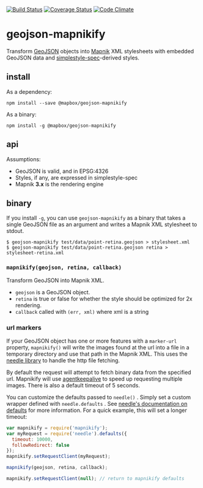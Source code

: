 [![Build Status](https://travis-ci.com/mapbox/geojson-mapnikify.svg?branch=master)](https://travis-ci.com/mapbox/geojson-mapnikify)
[![Coverage Status](https://coveralls.io/repos/mapbox/geojson-mapnikify/badge.png)](https://coveralls.io/r/mapbox/geojson-mapnikify)
[![Code Climate](https://codeclimate.com/github/mapbox/geojson-mapnikify/badges/gpa.svg)](https://codeclimate.com/github/mapbox/geojson-mapnikify)

# geojson-mapnikify

Transform [GeoJSON](http://geojson.org/) objects into [Mapnik](http://mapnik.org/)
XML stylesheets with embedded GeoJSON data and [simplestyle-spec](https://github.com/mapbox/simplestyle-spec)-derived
styles.

## install

As a dependency:

    npm install --save @mapbox/geojson-mapnikify

As a binary:

    npm install -g @mapbox/geojson-mapnikify

## api

Assumptions:

* GeoJSON is valid, and in EPSG:4326
* Styles, if any, are expressed in simplestyle-spec
* Mapnik **3.x** is the rendering engine

## binary

If you install `-g`, you can use `geojson-mapnikify` as a binary that takes
a single GeoJSON file as an argument and writes a Mapnik XML stylesheet
to stdout.

```
$ geojson-mapnikify test/data/point-retina.geojson > stylesheet.xml
$ geojson-mapnikify test/data/point-retina.geojson retina > stylesheet-retina.xml
```

### `mapnikify(geojson, retina, callback)`

Transform GeoJSON into Mapnik XML.

* `geojson` is a GeoJSON object.
* `retina` is true or false for whether the style should be optimized for 2x rendering.
* `callback` called with `(err, xml)` where xml is a string

### url markers

If your GeoJSON object has one or more features with a `marker-url` property, `mapnikify()` will write the images found at the url into a file in a temporary directory and use that path in the Mapnik XML. This uses the [needle library](https://www.npmjs.com/package/needle) to handle the http file fetching.

By default the request will attempt to fetch binary data from the specified url. Mapnikify will use [agentkeepalive](https://www.npmjs.com/package/agentkeepalive) to speed up requesting multiple images. There is also a default timeout of 5 seconds.

You can customize the defaults passed to `needle()` . Simply set a custom wrapper defined with `needle.defaults` . See [needle's documentation on defaults](https://www.npmjs.com/package/needle#overriding-defaults) for more information. For a quick example, this will set a longer timeout:

```javascript
var mapnikify = require('mapnikify');
var myRequest = require('needle').defaults({
  timeout: 10000,
  followRedirect: false
});
mapnikify.setRequestClient(myRequest);

mapnikify(geojson, retina, callback);

mapnikify.setRequestClient(null); // return to mapnikify defaults
```
